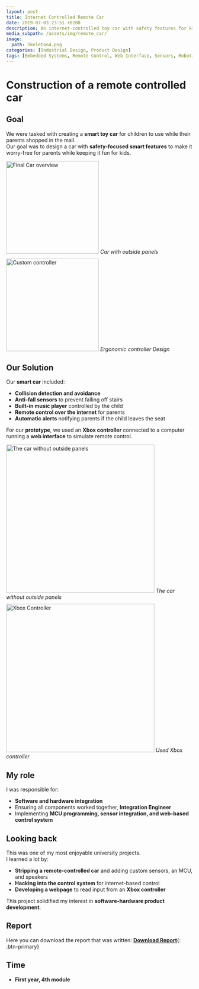 ```yaml
---
layout: post
title: Internet Controlled Remote Car
date: 2019-07-03 23:51 +0200
description: An internet-controlled toy car with safety features for kids and remote parent control.
media_subpath: /assets/img/remote_car/
image:
  path: Skeleton4.png
categories: [Industrial Design, Product Design]
tags: [Embedded Systems, Remote Control, Web Interface, Sensors, Robotics]
---
```

# Construction of a remote controlled car

## Goal
We were tasked with creating a **smart toy car** for children to use while their parents shopped in the mall.  
Our goal was to design a car with **safety-focused smart features** to make it worry-free for parents while keeping it fun for kids.

<div style="display: flex; gap: 10px; flex-wrap: wrap;">
    <figure style="margin: 0;">
    <img src="FullCar.png" alt="Final Car overview" style="height: 250px; width:auto;">
    <em>Car with outside panels </em>
  </figure>
  <figure style="margin: 0;">
    <img src="Controller.png" alt="Custom controller"  style="height: 250px; width:auto;">
    <em>Ergonomic controller Design</em>
  </figure>
</div>


## Our Solution  
Our **smart car** included:  
- **Collision detection and avoidance**  
- **Anti-fall sensors** to prevent falling off stairs  
- **Built-in music player** controlled by the child  
- **Remote control over the internet** for parents  
- **Automatic alerts** notifying parents if the child leaves the seat  

For our **prototype**, we used an **Xbox controller** connected to a computer running a **web interface** to simulate remote control.

<div style="display: flex; gap: 10px; flex-wrap: wrap; ">
    <figure style="margin: 0;">
    <img src="Skeleton3.png" alt="The car without outside panels" style="height: 400px; width:auto;">
    <em> The car without outside panels</em>
  </figure>
  <figure style="margin: 0;">
    <img src="RE2XP73.png" alt="Xbox Controller"  style="height: 400px; width:auto;">
    <em> Used Xbox controller</em>
  </figure>
</div>


## My role
I was responsible for:  
- **Software and hardware integration**  
- Ensuring all components worked together, **Integration Engineer**
- Implementing **MCU programming, sensor integration, and web-based control system**  

## Looking back
This was one of my most enjoyable university projects.  
I learned a lot by:  
- **Stripping a remote-controlled car** and adding custom sensors, an MCU, and speakers  
- **Hacking into the control system** for internet-based control  
- **Developing a webpage** to read input from an **Xbox controller**  

This project solidified my interest in **software-hardware product development**.

## Report
Here you can download the report that was written:
[**Download Report**](/assets/img/remote_car/Report_Redacted.pdf){: .btn-primary}

## Time
- **First year, 4th module**
